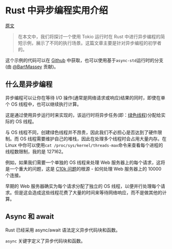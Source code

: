 # Rust 中异步编程实用介绍

[原文](http://jamesmcm.github.io/blog/2020/05/06/a-practical-introduction-to-async-programming-in-rust/)

> 在本文中，我们将探讨一个使用 Tokio 运行时在 Rust 中进行异步编程的简短示例，展示了不同的执行场景。这篇文章主要是针对异步编程的初学者的。

这个示例的代码可以在 [Github](https://github.com/jamesmcm/async-rust-example) 中获取，也可以使用基于`async-std`运行时的分支(由 [@BartMassey](https://github.com/BartMassey) 贡献)。

## 什么是异步编程

异步编程可以让你在等待 I/O 操作(通常是网络请求或响应)结果的同时，即使在单个 OS 线程中，也可以继续执行计算。

这是通过使用异步运行时来实现的，该运行时将异步任务(即：[绿色线程](https://en.wikipedia.org/wiki/Green_threads))分配给实际的 OS 线程。

与 OS 线程不同，创建绿色线程并不昂贵，因此我们不必担心是否达到了硬件限制。而 OS 线程需要维护自己的堆栈，因此在处理多个线程时会占用大量内存。在 Linux 中你可以使用`cat /proc/sys/kernel/threads-max`命令来查看每个进程的线程数限制，我的是 127162。

例如，如果我们需要一个单独的 OS 线程来处理 Web 服务器上的每个请求，这将是一个重大的问题，这是 [C10k 问题](https://en.wikipedia.org/wiki/C10k_problem)的根源 - 如何处理 Web 服务器上的 10000 个连接。

早期的 Web 服务器确实为每个请求分配了独立的 OS 线程，以便并行处理每个请求。但是这会造成这些线程花费了大量的时间来等待网络响应，而不是做其他的计算。

## Async 和 await

Rust 已经采用 async/await 语法定义异步代码块和函数。

`async` 关键字定义了异步代码块和函数。
